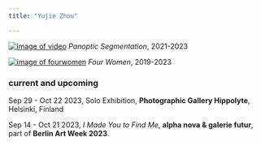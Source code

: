 ```yaml
---
title: "Yujie Zhou"

---
```


[![image of video](/images/moa23_video1.jpg)](https://yujiezhou.xyz/panoptic_segmentation/)
*Panoptic Segmentation*, 2021-2023



[![image of fourwomen](/images/4.jpg)](https://yujiezhou.xyz/four_women/)
*Four Women*, 2019-2023




### **current and upcoming**

Sep 29 - Oct 22 2023, Solo Exhibition, **Photographic Gallery Hippolyte**, Helsinki, Finland    

Sep 14 - Oct 21 2023, *I Made You to Find Me*, **alpha nova & galerie futur**, part of **Berlin Art Week 2023**. 